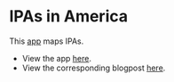 # IPAs in America

This [app](https://kevindcannon.shinyapps.io/beer_ratings/) maps IPAs.

* View the app [here](https://kevindcannon.shinyapps.io/beer_ratings/).
* View the corresponding blogpost [here]().
